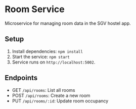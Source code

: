# Room Service

Microservice for managing room data in the SGV hostel app.

## Setup
1. Install dependencies: `npm install`
2. Start the service: `npm start`
3. Service runs on `http://localhost:5002`.

## Endpoints
- GET `/api/rooms`: List all rooms
- POST `/api/rooms`: Create a new room
- PUT `/api/rooms/:id`: Update room occupancy
